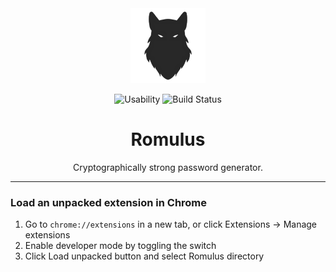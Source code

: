 <div align="center">
<img src="images/RomulusIcon.PNG" alt="Romulus" width="120px"/>

![Usability](https://img.shields.io/badge/Free_to_use-blue)
![Build Status](https://img.shields.io/badge/build-passing-brightgreen)

# Romulus
Cryptographically strong password generator.

---
</div>

### Load an unpacked extension in Chrome
1. Go to `chrome://extensions` in a new tab, or click Extensions -> Manage extensions
2. Enable developer mode by toggling the switch
3. Click Load unpacked button and select Romulus directory
